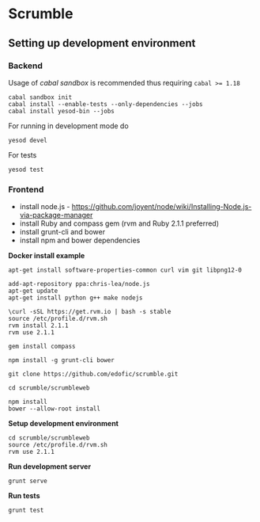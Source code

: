 # Scrumble

## Setting up development environment

### Backend
Usage of *cabal sandbox* is recommended thus requiring `cabal >= 1.18`

    cabal sandbox init
    cabal install --enable-tests --only-dependencies --jobs
    cabal install yesod-bin --jobs

For running in development mode do

    yesod devel

For tests

    yesod test

### Frontend

- install node.js - https://github.com/joyent/node/wiki/Installing-Node.js-via-package-manager
- install Ruby and compass gem (rvm and Ruby 2.1.1 preferred)
- install grunt-cli and bower
- install npm and bower dependencies

**Docker install example**

```
apt-get install software-properties-common curl vim git libpng12-0

add-apt-repository ppa:chris-lea/node.js
apt-get update
apt-get install python g++ make nodejs

\curl -sSL https://get.rvm.io | bash -s stable
source /etc/profile.d/rvm.sh
rvm install 2.1.1
rvm use 2.1.1

gem install compass

npm install -g grunt-cli bower

git clone https://github.com/edofic/scrumble.git

cd scrumble/scrumbleweb

npm install
bower --allow-root install
```

**Setup development environment**

    cd scrumble/scrumbleweb
    source /etc/profile.d/rvm.sh
    rvm use 2.1.1

**Run development server**

    grunt serve

**Run tests**

    grunt test
